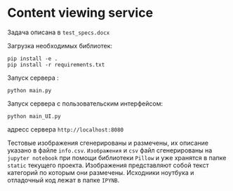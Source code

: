 # Сontent viewing service

Задача описана в `test_specs.docx`

Загрузка необходимых библиотек:
```shell
pip install -e .
pip install -r requirements.txt
```
Запуск сервера :
```shell
python main.py 
```
Запуск сервера с пользовательским интерфейсом:
```shell
python main_UI.py 
```
адресс сервера `http://localhost:8080`

Тестовые изображения сгенерированы и размечены, их описание указано в файле `info.csv`. 
`Изображения` и `csv` файл сгенерированы на `jupyter notebook` при помощи библиотеки 
`Pillow` и уже хранятся в папке `static` текущего проекта. Изображения представляют 
собой текст категорий по которым они размечены. Исходники ноутбука и 
отладочный код лежат в папке `IPYNB`.
